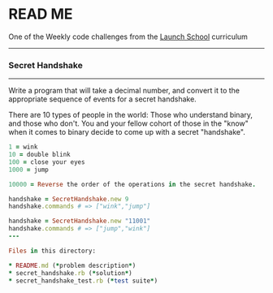 # READ ME

One of the Weekly code challenges from the [Launch School](https://launchschool.com/) curriculum

---

### Secret Handshake

---

Write a program that will take a decimal number, and convert it to the appropriate sequence of events for a secret handshake.

There are 10 types of people in the world: Those who understand binary, and those who don't. You and your fellow cohort of those in the "know" when it comes to binary decide to come up with a secret "handshake".

```ruby
1 = wink
10 = double blink
100 = close your eyes
1000 = jump

10000 = Reverse the order of the operations in the secret handshake.
```

```ruby
handshake = SecretHandshake.new 9
handshake.commands # => ["wink","jump"]

handshake = SecretHandshake.new "11001"
handshake.commands # => ["jump","wink"]
---

Files in this directory:

* README.md (*problem description*)
* secret_handshake.rb (*solution*)
* secret_handshake_test.rb (*test suite*)
